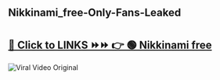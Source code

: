 
 ## Nikkinami_free-Only-Fans-Leaked

# <h2><a href="https://clipsfans.com/Nikkinami_free&ref=git">🔗 Click to LINKS ⏩⏩ 👉 🟢 Nikkinami free </a></h2>

<a href="https://clipsfans.com/Nikkinami_free&ref=git" rel="nofollow" data-target="animated-image.originalLink"><img src="https://i.ibb.co.com/xMMVF88/686577567.gif" alt="Viral Video Original" style="max-width: 100%; display: inline-block;" data-target="animated-image.originalImage"></a>

